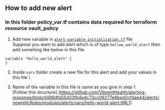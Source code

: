 ## How to add new alert
### In this folder policy_var.tf contains data required for terraform resource vault_policy
1. Add new variable in [```alert-variable-initialization.tf```](https://github.com/VibrentHealth/alerting-response/blob/d488dfa55d33fb4edc73cc06277e8bed2cfdae44/alerts/newrelicRules/modules/alerts/alert-variable-initialization.tf) file \
Suppose you want to add alert which is of type ```hellow_world_alert``` then add somehing like below in this file.

```
variable "hello_world_alert" {
}
```
2. Inside ```vars``` folder create a new file for this alert and add your values in this file \ 

3. Name of the variable in this file is same as you give in step 1 \
[Follow this structure] (https://github.com/VibrentHealth/alerting-response/blob/d488dfa55d33fb4edc73cc06277e8bed2cfdae44/alerts/newrelicRules/modules/alerts/vars/hello-world-alert.tf#L1)
